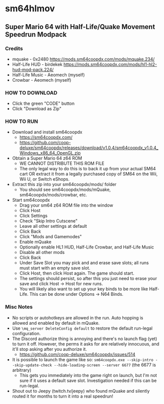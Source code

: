 # sm64hlmov
## Super Mario 64 with Half-Life/Quake Movement Speedrun Modpack

### Credits
- mquake - 0x2480 https://mods.sm64coopdx.com/mods/mquake.234/
- Half-Life HUD - birdekek https://mods.sm64coopdx.com/mods/hl1-hl2-hud-mod-pack.224/
- Half-Life Music - Aeomech (myself)
- Crowbar - Aeomech (myself)

### HOW TO DOWNLOAD
- Click the green "CODE" button
- Click "Download as Zip"

### HOW TO RUN
- Download and install sm64coopdx
  - https://sm64coopdx.com/
  - https://github.com/coop-deluxe/sm64coopdx/releases/download/v1.0.4/sm64coopdx_v1.0.4_Windows_x86_64_OpenGL.zip
- Obtain a Super Mario 64 z64 ROM
  - WE CANNOT DISTRIBUTE THIS ROM FILE
  - The only legal way to do this is to back it up from your actual SM64 cart OR extract it from a legally purchased copy of SM64 on the Wii, Wii U, or Switch eShops.
- Extract this zip into your sm64coopdx/mods/ folder
  - You should see sm64coopdx/mods/mQuake, sm64coopdx/mods/crowbar, etc.
- Start sm64coopdx
  - Drag your sm64 z64 ROM file into the window
  - Click Host
  - Click Settings
  - Check "Skip Intro Cutscene"
  - Leave all other settings at default
  - Click Back
  - Click "Mods and Gamemodes"
  - Enable mQuake
  - Optionally enable HL1 HUD, Half-Life Crowbar, and Half-Life Music
  - Disable all other mods
  - Click Back
  - Under Save Slot you may pick and and erase save slots; all runs must start with an empty save slot.
  - Click Host, then click Host again. The game should start.
  - The settings should persist, so after this you just need to erase your save and click Host -> Host for new runs.
  - You will likely also want to set up your key binds to be more like Half-Life. This can be done under Options -> N64 Binds.

### Misc Notes
- No scripts or autohotkeys are allowed in the run. Auto hopping is allowed and enabled by default in mQuake.
- Use `\mq_server DeleteConfig default` to restore the default run-legal configuration.
- The Discord authorize thing is annoying and there's no launch flag (yet) to turn it off. However, the perms it asks for are relatively innocuous, and it'll stop asking after you authorize it.
  - https://github.com/coop-deluxe/sm64coopdx/issues/514
- It is possible to launch the game like so: `sm64coopdx.exe --skip-intro --skip-update-check --hide-loading-screen --server 6677` (the 6677 is arbitrary)
  - This gets you immediately into the game right on launch, but I'm not sure if it uses a default save slot. Investigation needed if this can be run-legal.
- Shout out to Jeepy (twitch.tv/jeepy) who found mQuake and silently routed it for months to turn it into a real speedrun!
